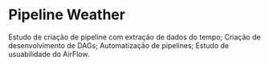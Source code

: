# Pipeline Weather
Estudo de criação de pipeline com extração de dados do tempo;
Criação de desenvolvimento de DAGs;
Automatização de pipelines;
Estudo de usuabilidade do AirFlow.

